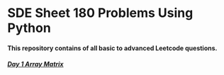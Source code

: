 # SDE Sheet 180 Problems Using Python

#### This repository contains of all basic to advanced Leetcode questions.
##### [Day 1 Array Matrix](https://github.com/shamli1997/sde_sheet_180_problems/blob/main/sde_sheet_180_problems/Day_1_Array_Matrix/notes.md)